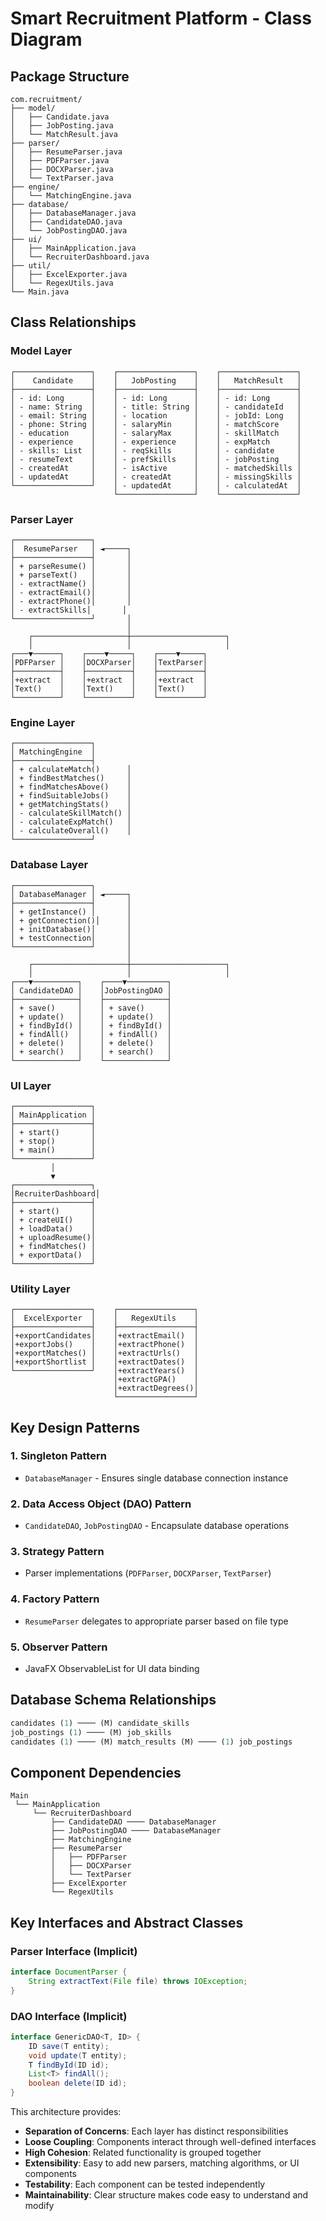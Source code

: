 # Smart Recruitment Platform - Class Diagram

## Package Structure

```
com.recruitment/
├── model/
│   ├── Candidate.java
│   ├── JobPosting.java
│   └── MatchResult.java
├── parser/
│   ├── ResumeParser.java
│   ├── PDFParser.java
│   ├── DOCXParser.java
│   └── TextParser.java
├── engine/
│   └── MatchingEngine.java
├── database/
│   ├── DatabaseManager.java
│   ├── CandidateDAO.java
│   └── JobPostingDAO.java
├── ui/
│   ├── MainApplication.java
│   └── RecruiterDashboard.java
├── util/
│   ├── ExcelExporter.java
│   └── RegexUtils.java
└── Main.java
```

## Class Relationships

### Model Layer
```
┌─────────────────┐    ┌─────────────────┐    ┌─────────────────┐
│    Candidate    │    │   JobPosting    │    │   MatchResult   │
├─────────────────┤    ├─────────────────┤    ├─────────────────┤
│ - id: Long      │    │ - id: Long      │    │ - id: Long      │
│ - name: String  │    │ - title: String │    │ - candidateId   │
│ - email: String │    │ - location      │    │ - jobId: Long   │
│ - phone: String │    │ - salaryMin     │    │ - matchScore    │
│ - education     │    │ - salaryMax     │    │ - skillMatch    │
│ - experience    │    │ - experience    │    │ - expMatch      │
│ - skills: List  │    │ - reqSkills     │    │ - candidate     │
│ - resumeText    │    │ - prefSkills    │    │ - jobPosting    │
│ - createdAt     │    │ - isActive      │    │ - matchedSkills │
│ - updatedAt     │    │ - createdAt     │    │ - missingSkills │
└─────────────────┘    │ - updatedAt     │    │ - calculatedAt  │
                       └─────────────────┘    └─────────────────┘
```

### Parser Layer
```
┌─────────────────┐
│  ResumeParser   │ ◄─────┐
├─────────────────┤       │
│ + parseResume() │       │
│ + parseText()   │       │
│ - extractName() │       │
│ - extractEmail()│       │
│ - extractPhone()│       │
│ - extractSkills│       │
└─────────────────┘       │
                          │
    ┌─────────────────────┼─────────────────────┐
    │                     │                     │
┌───▼──────┐    ┌────▼─────┐    ┌────▼─────┐
│PDFParser │    │DOCXParser│    │TextParser│
├──────────┤    ├──────────┤    ├──────────┤
│+extract  │    │+extract  │    │+extract  │
│Text()    │    │Text()    │    │Text()    │
└──────────┘    └──────────┘    └──────────┘
```

### Engine Layer
```
┌─────────────────┐
│ MatchingEngine  │
├─────────────────┤
│ + calculateMatch()      │
│ + findBestMatches()     │
│ + findMatchesAbove()    │
│ + findSuitableJobs()    │
│ + getMatchingStats()    │
│ - calculateSkillMatch() │
│ - calculateExpMatch()   │
│ - calculateOverall()    │
└─────────────────┘
```

### Database Layer
```
┌─────────────────┐
│ DatabaseManager │ ◄─────┐
├─────────────────┤       │
│ + getInstance() │       │
│ + getConnection()│      │
│ + initDatabase()│       │
│ + testConnection│       │
└─────────────────┘       │
                          │
    ┌─────────────────────┼─────────────────────┐
    │                     │                     │
┌───▼──────────┐    ┌────▼─────────┐
│ CandidateDAO │    │JobPostingDAO │
├──────────────┤    ├──────────────┤
│ + save()     │    │ + save()     │
│ + update()   │    │ + update()   │
│ + findById() │    │ + findById() │
│ + findAll()  │    │ + findAll()  │
│ + delete()   │    │ + delete()   │
│ + search()   │    │ + search()   │
└──────────────┘    └──────────────┘
```

### UI Layer
```
┌─────────────────┐
│ MainApplication │
├─────────────────┤
│ + start()       │
│ + stop()        │
│ + main()        │
└─────────────────┘
         │
         ▼
┌─────────────────┐
│RecruiterDashboard│
├─────────────────┤
│ + start()       │
│ + createUI()    │
│ + loadData()    │
│ + uploadResume()│
│ + findMatches() │
│ + exportData()  │
└─────────────────┘
```

### Utility Layer
```
┌─────────────────┐    ┌─────────────────┐
│  ExcelExporter  │    │   RegexUtils    │
├─────────────────┤    ├─────────────────┤
│+exportCandidates│    │+extractEmail()  │
│+exportJobs()    │    │+extractPhone()  │
│+exportMatches() │    │+extractUrls()   │
│+exportShortlist │    │+extractDates()  │
└─────────────────┘    │+extractYears()  │
                       │+extractGPA()    │
                       │+extractDegrees()│
                       └─────────────────┘
```

## Key Design Patterns

### 1. Singleton Pattern
- `DatabaseManager` - Ensures single database connection instance

### 2. Data Access Object (DAO) Pattern
- `CandidateDAO`, `JobPostingDAO` - Encapsulate database operations

### 3. Strategy Pattern
- Parser implementations (`PDFParser`, `DOCXParser`, `TextParser`)

### 4. Factory Pattern
- `ResumeParser` delegates to appropriate parser based on file type

### 5. Observer Pattern
- JavaFX ObservableList for UI data binding

## Database Schema Relationships

```sql
candidates (1) ──── (M) candidate_skills
job_postings (1) ──── (M) job_skills
candidates (1) ──── (M) match_results (M) ──── (1) job_postings
```

## Component Dependencies

```
Main
 └── MainApplication
     └── RecruiterDashboard
         ├── CandidateDAO ──── DatabaseManager
         ├── JobPostingDAO ──── DatabaseManager
         ├── MatchingEngine
         ├── ResumeParser
         │   ├── PDFParser
         │   ├── DOCXParser
         │   └── TextParser
         ├── ExcelExporter
         └── RegexUtils
```

## Key Interfaces and Abstract Classes

### Parser Interface (Implicit)
```java
interface DocumentParser {
    String extractText(File file) throws IOException;
}
```

### DAO Interface (Implicit)
```java
interface GenericDAO<T, ID> {
    ID save(T entity);
    void update(T entity);
    T findById(ID id);
    List<T> findAll();
    boolean delete(ID id);
}
```

This architecture provides:
- **Separation of Concerns**: Each layer has distinct responsibilities
- **Loose Coupling**: Components interact through well-defined interfaces
- **High Cohesion**: Related functionality is grouped together
- **Extensibility**: Easy to add new parsers, matching algorithms, or UI components
- **Testability**: Each component can be tested independently
- **Maintainability**: Clear structure makes code easy to understand and modify